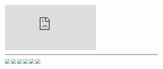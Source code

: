 

<iframe id="iframe" onload="adjustIframe();" src="https://www.youtube.com/embed//xQ79ysnrzUk" title="YouTube video player" frameborder="0" allow="accelerometer; autoplay; clipboard-write; encrypted-media; gyroscope; picture-in-picture" allowfullscreen></iframe>

---

![](28_MoveItCameraCalibration/26_RobotDynamicsStudies_2023-04-30-18-51-17.png)
![](28_MoveItCameraCalibration/26_RobotDynamicsStudies_2023-04-30-18-52-22.png)
![](28_MoveItCameraCalibration/26_RobotDynamicsStudies_2023-04-30-19-02-29.png)
![](28_MoveItCameraCalibration/26_RobotDynamicsStudies_2023-04-30-19-02-40.png)
![](28_MoveItCameraCalibration/26_RobotDynamicsStudies_2023-04-30-19-03-04.png)
![](28_MoveItCameraCalibration/26_RobotDynamicsStudies_2023-04-30-19-04-19.png)